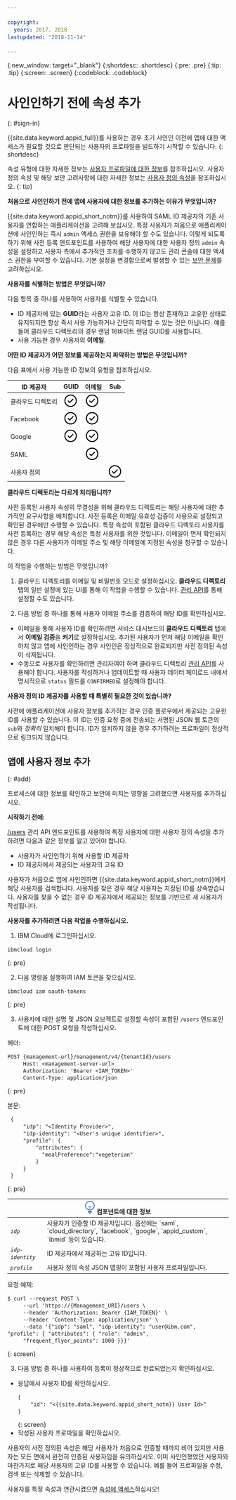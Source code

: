 ```yaml
---

copyright:
  years: 2017, 2018
lastupdated: "2018-11-14"

---
```


{:new_window: target="_blank"}
{:shortdesc: .shortdesc}
{:pre: .pre}
{:tip: .tip}
{:screen: .screen}
{:codeblock: .codeblock}

# 사인인하기 전에 속성 추가
{: #sign-in}

{{site.data.keyword.appid_full}}를 사용하는 경우 초기 사인인 이전에 앱에 대한 액세스가 필요할 것으로 판단되는 사용자의 프로파일을 빌드하기 시작할 수 있습니다.
{: shortdesc}

속성 유형에 대한 자세한 정보는 [사용자 프로파일에 대한 정보](user-profile.html)를 참조하십시오. 사용자 정의 속성 및 해당 보안 고려사항에 대한 자세한 정보는 [사용자 정의 속성](custom-attributes.html)을 참조하십시오.
{: tip}

**처음으로 사인인하기 전에 앱에 사용자에 대한 정보를 추가하는 이유가 무엇입니까?**

{{site.data.keyword.appid_short_notm}}를 사용하여 SAML ID 제공자의 기존 사용자를 연합하는 애플리케이션을 고려해 보십시오. 특정 사용자가 처음으로 애플리케이션에 사인인하는 즉시 `admin` 액세스 권한을 보유해야 할 수도 있습니다. 이렇게 되도록 하기 위해 사전 등록 엔드포인트를 사용하여 해당 사용자에 대한 사용자 정의 `admin` 속성을 설정하고 사용자 측에서 추가적인 조치를 수행하지 않고도 관리 콘솔에 대한 액세스 권한을 부여할 수 있습니다. 기본 설정을 변경함으로써 발생할 수 있는 [보안 문제](custom-attributes.html)를 고려하십시오.

**사용자를 식별하는 방법은 무엇입니까?**

다음 항목 중 하나를 사용하여 사용자를 식별할 수 있습니다.

* ID 제공자에 있는 **GUID**라는 사용자 고유 ID. 이 ID는 항상 존재하고 고유한 상태로 유지되지만 항상 즉시 사용 가능하거나 간단히 파악할 수 있는 것은 아닙니다. 예를 들어 클라우드 디렉토리의 경우 랜덤 16바이트 랜덤 GUID를 사용합니다.
* 사용 가능한 경우 사용자의 **이메일**.

**어떤 ID 제공자가 어떤 정보를 제공하는지 파악하는 방법은 무엇입니까?**

다음 표에서 사용 가능한 ID 정보의 유형을 참조하십시오.

<table>
  <thead>
    <tr>
      <th>ID
제공자</th>
      <th>GUID</th>
      <th>이메일</th>
      <th>Sub</th>
    </tr>
  </thead>
  <tbody>
    <tr>
      <td>클라우드 디렉토리</td>
      <td><img src="images/confirm.png" width="32" alt="사용 가능한 기능" style="width:32px;" /></td>
      <td><img src="images/confirm.png" width="32" alt="사용 가능한 기능" style="width:32px;" /></td>
      <td> </td>
    </tr>
    <tr>
      <td>Facebook</td>
      <td><img src="images/confirm.png" width="32" alt="사용 가능한 기능" style="width:32px;" /></td>
      <td><img src="images/confirm.png" width="32" alt="사용 가능한 기능" style="width:32px;" /></td>
      <td> </td>
    </tr>
    <tr>
      <td>Google</td>
      <td><img src="images/confirm.png" width="32" alt="사용 가능한 기능" style="width:32px;" /></td>
      <td><img src="images/confirm.png" width="32" alt="사용 가능한 기능" style="width:32px;" /></td>
      <td> </td>
    </tr>
    <tr>
      <td>SAML</td>
      <td></td>
      <td><img src="images/confirm.png" width="32" alt="사용 가능한 기능" style="width:32px;" /></td>
      <td> </td>
    </tr>
    <tr>
      <td>사용자 정의</td>
      <td> </td>
      <td> </td>
      <td><img src="images/confirm.png" width="32" alt="사용 가능한 기능" style="width:32px;" /></td>
    </tr>
  </tbody>
</table>

**클라우드 디렉토리는 다르게 처리됩니까?**

사전 등록된 사용자 속성의 무결성을 위해 클라우드 디렉토리는 해당 사용자에 대한 추가적인 요구사항을 배치합니다. 사전 등록은 이메일 유효성 검증이 사용으로 설정되고 확인된 경우에만 수행할 수 있습니다. 특정 속성이 포함된 클라우드 디렉토리 사용자를 사전 등록하는 경우 해당 속성은 특정 사용자를 위한 것입니다. 이메일이 먼저 확인되지 않은 경우 다른 사용자가 이메일 주소 및 해당 이메일에 지정된 속성을 청구할 수 있습니다.

이 작업을 수행하는 방법은 무엇입니까?

1. 클라우드 디렉토리를 이메일 및 비밀번호 모드로 설정하십시오. **클라우드 디렉토리** 탭의 일반 설정에 있는 UI를 통해 이 작업을 수행할 수 있습니다. [관리 API](https://appid-management.ng.bluemix.net/swagger-ui/#!/Cloud_Directory_Users/createCloudDirectoryUser)를 통해 설정할 수도 있습니다.

2. 다음 방법 중 하나를 통해 사용자 이메일 주소를 검증하여 해당 ID를 확인하십시오.

  * 이메일을 통해 사용자 ID를 확인하려면 서비스 대시보드의 **클라우드 디렉토리** 탭에서 **이메일 검증**을 **켜기**로 설정하십시오. 추가된 사용자가 먼저 해당 이메일을 확인하지 않고 앱에 사인인하는 경우 사인인은 정상적으로 완료되지만 사전 정의된 속성이 삭제됩니다.
  * 수동으로 사용자를 확인하려면 관리자여야 하며 클라우드 디렉토리 [관리 API](https://appid-management.ng.bluemix.net/swagger-ui/#!/Cloud_Directory_Users/createCloudDirectoryUser)를 사용해야 합니다. 사용자를 작성하거나 업데이트할 때 사용자 데이터 페이로드 내에서 명시적으로 `status` 필드를 `CONFIRMED`로 설정해야 합니다.

**사용자 정의 ID 제공자를 사용할 때 특별히 필요한 것이 있습니까?**

사전에 애플리케이션에 사용자 정보를 추가하는 경우 인증 플로우에서 제공되는 고유한 ID를 사용할 수 있습니다. 이 ID는 인증 요청 중에 전송되는 서명된 JSON 웹 토큰의 `sub`와 _정확히_ 일치해야 합니다. ID가 일치하지 않을 경우 추가하려는 프로파일이 정상적으로 링크되지 않습니다.



## 앱에 사용자 정보 추가
{: #add}

프로세스에 대한 정보를 확인하고 보안에 미치는 영향을 고려했으면 사용자를 추가하십시오.

**시작하기 전에:**

[/users](https://appid-management.ng.bluemix.net/swagger-ui/#!/Users/users_search_user_profile) 관리 API 엔드포인트를 사용하여 특정 사용자에 대한 사용자 정의 속성을 추가하려면 다음과 같은 정보를 알고 있어야 합니다.

* 사용자가 사인인하기 위해 사용할 ID 제공자
* ID 제공자에서 제공되는 사용자의 고유 ID

사용자가 처음으로 앱에 사인인하면 {{site.data.keyword.appid_short_notm}}에서 해당 사용자를 검색합니다. 사용자를 찾은 경우 해당 사용자는 지정된 ID를 상속받습니다. 사용자를 찾을 수 없는 경우 ID 제공자에서 제공되는 정보를 기반으로 새 사용자가 작성됩니다.

**사용자를 추가하려면 다음 작업을 수행하십시오.**

1. IBM Cloud에 로그인하십시오. 
  ```
  ibmcloud login
  ```
  {: pre}

2. 다음 명령을 실행하여 IAM 토큰을 찾으십시오.
  ```
  ibmcloud iam oauth-tokens
  ```
  {: pre}

3. 사용자에 대한 설명 및 JSON 오브젝트로 설정할 속성이 포함된 `/users` 엔드포인트에 대한 POST 요청을 작성하십시오.

  헤더:
  ```
  POST {management-url}/management/v4/{tenantId}/users
       Host: <management-server-url>
       Authorization: 'Bearer <IAM_TOKEN>'
       Content-Type: application/json
  ```
  {: pre}

  본문:
  ```
   {
       "idp": "<Identity Provider>",
       "idp-identity": "<User's unique identifier>",
       "profile": {
           "attributes": {
             "mealPreference":"vegeterian"
           }
       }
   }
  ```
  {: pre}

  <table>
    <thead>
      <th colspan=2><img src="images/idea.png" alt="아이디어 아이콘"/> 컴포넌트에 대한 정보</th>
    </thead>
    <tbody>
      <tr>
        <td><code><em>idp</em></code></td>
        <td>사용자가 인증할 ID 제공자입니다. 옵션에는 `saml`, `cloud_directory`, `facebook`, `google`, `appid_custom`, `ibmid` 등이 있습니다.</td>
      </tr>
      <tr>
        <td><code><em>idp-identity</em></code></td>
        <td>ID 제공자에서 제공하는 고유 ID입니다.</td>
      </tr>
      <tr>
        <td><code><em>profile</em></code></td>
        <td>사용자 정의 속성 JSON 맵핑이 포함된 사용자 프로파일입니다.</td>
      </tr>
    </tbody>
  </table>

  요청 예제:
  ```
  $ curl --request POST \
       --url 'https://{Management_URI}/users \
       --header 'Authorization: Bearer {IAM_TOKEN}' \
       --header 'Content-Type: application/json' \
       --data '{"idp": "saml", "idp-identity": "user@ibm.com", "profile": { "attributes": { "role": "admin",
       "frequent_flyer_points": 1000 }}}'
  ```
  {: screen}

3. 다음 방법 중 하나를 사용하여 등록이 정상적으로 완료되었는지 확인하십시오.
  * 응답에서 사용자 ID를 확인하십시오.
    ```
    {
        "id": "<{{site.data.keyword.appid_short_notm}} User Id>"
    }
    ```
    {: screen}
  * 작성된 사용자 프로파일을 확인하십시오.

사용자의 사전 정의된 속성은 해당 사용자가 처음으로 인증할 때까지 비어 있지만 사용자는 모든 면에서 완전히 인증된 사용자임을 유의하십시오. 이미 사인인했었던 사용자와 마찬가지로 해당 사용자의 고유 ID를 사용할 수 있습니다. 예를 들어 프로파일을 수정, 검색 또는 삭제할 수 있습니다.

사용자를 특정 속성과 연관시켰으면 [속성에 액세스](/docs/services/appid/custom-attributes.html)하십시오!


</br>

